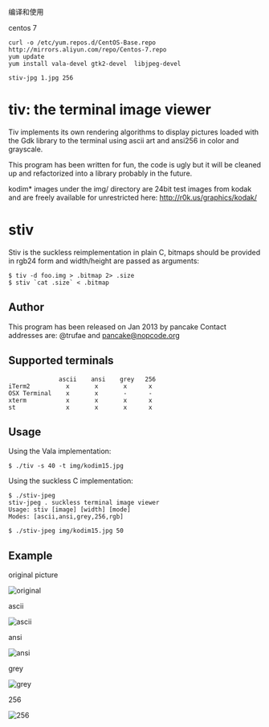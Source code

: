 编译和使用

centos 7 

    curl -o /etc/yum.repos.d/CentOS-Base.repo http://mirrors.aliyun.com/repo/Centos-7.repo
    yum update
    yum install vala-devel gtk2-devel  libjpeg-devel

    stiv-jpg 1.jpg 256


  
tiv: the terminal image viewer
==============================

Tiv implements its own rendering algorithms to display pictures loaded with the
Gdk library to the terminal using ascii art and ansi256 in color and grayscale.

This program has been written for fun, the code is ugly but it will be cleaned
up and refactorized into a library probably in the future.

kodim* images under the img/ directory are 24bit test images from kodak and are
freely available for unrestricted here: http://r0k.us/graphics/kodak/

stiv
====

Stiv is the suckless reimplementation in plain C, bitmaps should be provided in
rgb24 form and width/height are passed as arguments:

```
$ tiv -d foo.img > .bitmap 2> .size
$ stiv `cat .size` < .bitmap
```

Author
------

This program has been released on Jan 2013 by pancake
Contact addresses are: @trufae and pancake@nopcode.org

Supported terminals
-------------------
```
              ascii    ansi    grey   256
iTerm2          x       x       x      x
OSX Terminal    x       x       -      -
xterm           x       x       x      x
st              x       x       x      x

```

Usage
-----
Using the Vala implementation:
```
$ ./tiv -s 40 -t img/kodim15.jpg
```

Using the suckless C implementation:
```
$ ./stiv-jpeg
stiv-jpeg . suckless terminal image viewer
Usage: stiv [image] [width] [mode]
Modes: [ascii,ansi,grey,256,rgb]

$ ./stiv-jpeg img/kodim15.jpg 50
```

Example
-------

original picture

![original](https://github.com/radare/tiv/blob/master/img/kodim23.jpg?raw=true)

ascii

![ascii](https://github.com/radare/tiv/blob/master/test/img/ascii.png?raw=true)

ansi

![ansi](https://github.com/radare/tiv/blob/master/test/img/ansi.png?raw=true)

grey

![grey](https://github.com/radare/tiv/blob/master/test/img/grey.png?raw=true)

256

![256](https://github.com/radare/tiv/blob/master/test/img/256.png?raw=true)
